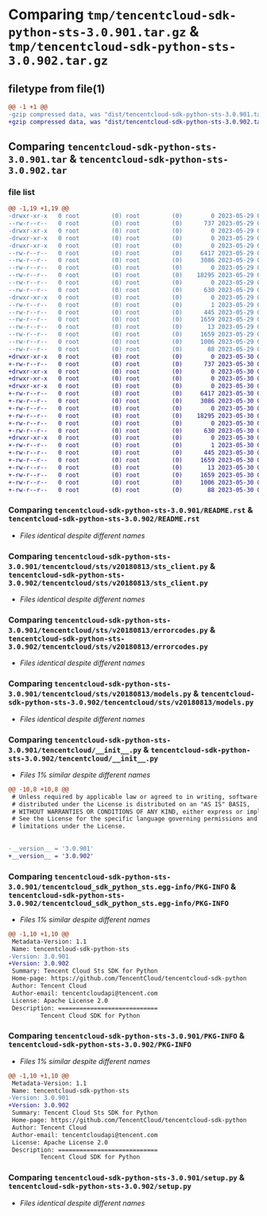 # Comparing `tmp/tencentcloud-sdk-python-sts-3.0.901.tar.gz` & `tmp/tencentcloud-sdk-python-sts-3.0.902.tar.gz`

## filetype from file(1)

```diff
@@ -1 +1 @@
-gzip compressed data, was "dist/tencentcloud-sdk-python-sts-3.0.901.tar", last modified: Mon May 29 02:36:05 2023, max compression
+gzip compressed data, was "dist/tencentcloud-sdk-python-sts-3.0.902.tar", last modified: Tue May 30 00:31:53 2023, max compression
```

## Comparing `tencentcloud-sdk-python-sts-3.0.901.tar` & `tencentcloud-sdk-python-sts-3.0.902.tar`

### file list

```diff
@@ -1,19 +1,19 @@
-drwxr-xr-x   0 root         (0) root         (0)        0 2023-05-29 02:36:05.000000 tencentcloud-sdk-python-sts-3.0.901/
--rw-r--r--   0 root         (0) root         (0)      737 2023-05-29 02:36:05.000000 tencentcloud-sdk-python-sts-3.0.901/README.rst
-drwxr-xr-x   0 root         (0) root         (0)        0 2023-05-29 02:36:05.000000 tencentcloud-sdk-python-sts-3.0.901/tencentcloud/
-drwxr-xr-x   0 root         (0) root         (0)        0 2023-05-29 02:36:05.000000 tencentcloud-sdk-python-sts-3.0.901/tencentcloud/sts/
-drwxr-xr-x   0 root         (0) root         (0)        0 2023-05-29 02:36:05.000000 tencentcloud-sdk-python-sts-3.0.901/tencentcloud/sts/v20180813/
--rw-r--r--   0 root         (0) root         (0)     6417 2023-05-29 02:36:05.000000 tencentcloud-sdk-python-sts-3.0.901/tencentcloud/sts/v20180813/sts_client.py
--rw-r--r--   0 root         (0) root         (0)     3086 2023-05-29 02:36:05.000000 tencentcloud-sdk-python-sts-3.0.901/tencentcloud/sts/v20180813/errorcodes.py
--rw-r--r--   0 root         (0) root         (0)        0 2023-05-29 02:36:05.000000 tencentcloud-sdk-python-sts-3.0.901/tencentcloud/sts/v20180813/__init__.py
--rw-r--r--   0 root         (0) root         (0)    18295 2023-05-29 02:36:05.000000 tencentcloud-sdk-python-sts-3.0.901/tencentcloud/sts/v20180813/models.py
--rw-r--r--   0 root         (0) root         (0)        0 2023-05-29 02:36:05.000000 tencentcloud-sdk-python-sts-3.0.901/tencentcloud/sts/__init__.py
--rw-r--r--   0 root         (0) root         (0)      630 2023-05-29 02:36:05.000000 tencentcloud-sdk-python-sts-3.0.901/tencentcloud/__init__.py
-drwxr-xr-x   0 root         (0) root         (0)        0 2023-05-29 02:36:05.000000 tencentcloud-sdk-python-sts-3.0.901/tencentcloud_sdk_python_sts.egg-info/
--rw-r--r--   0 root         (0) root         (0)        1 2023-05-29 02:36:05.000000 tencentcloud-sdk-python-sts-3.0.901/tencentcloud_sdk_python_sts.egg-info/dependency_links.txt
--rw-r--r--   0 root         (0) root         (0)      445 2023-05-29 02:36:05.000000 tencentcloud-sdk-python-sts-3.0.901/tencentcloud_sdk_python_sts.egg-info/SOURCES.txt
--rw-r--r--   0 root         (0) root         (0)     1659 2023-05-29 02:36:05.000000 tencentcloud-sdk-python-sts-3.0.901/tencentcloud_sdk_python_sts.egg-info/PKG-INFO
--rw-r--r--   0 root         (0) root         (0)       13 2023-05-29 02:36:05.000000 tencentcloud-sdk-python-sts-3.0.901/tencentcloud_sdk_python_sts.egg-info/top_level.txt
--rw-r--r--   0 root         (0) root         (0)     1659 2023-05-29 02:36:05.000000 tencentcloud-sdk-python-sts-3.0.901/PKG-INFO
--rw-r--r--   0 root         (0) root         (0)     1006 2023-05-29 02:36:05.000000 tencentcloud-sdk-python-sts-3.0.901/setup.py
--rw-r--r--   0 root         (0) root         (0)       88 2023-05-29 02:36:05.000000 tencentcloud-sdk-python-sts-3.0.901/setup.cfg
+drwxr-xr-x   0 root         (0) root         (0)        0 2023-05-30 00:31:53.000000 tencentcloud-sdk-python-sts-3.0.902/
+-rw-r--r--   0 root         (0) root         (0)      737 2023-05-30 00:31:53.000000 tencentcloud-sdk-python-sts-3.0.902/README.rst
+drwxr-xr-x   0 root         (0) root         (0)        0 2023-05-30 00:31:53.000000 tencentcloud-sdk-python-sts-3.0.902/tencentcloud/
+drwxr-xr-x   0 root         (0) root         (0)        0 2023-05-30 00:31:53.000000 tencentcloud-sdk-python-sts-3.0.902/tencentcloud/sts/
+drwxr-xr-x   0 root         (0) root         (0)        0 2023-05-30 00:31:53.000000 tencentcloud-sdk-python-sts-3.0.902/tencentcloud/sts/v20180813/
+-rw-r--r--   0 root         (0) root         (0)     6417 2023-05-30 00:31:53.000000 tencentcloud-sdk-python-sts-3.0.902/tencentcloud/sts/v20180813/sts_client.py
+-rw-r--r--   0 root         (0) root         (0)     3086 2023-05-30 00:31:53.000000 tencentcloud-sdk-python-sts-3.0.902/tencentcloud/sts/v20180813/errorcodes.py
+-rw-r--r--   0 root         (0) root         (0)        0 2023-05-30 00:31:53.000000 tencentcloud-sdk-python-sts-3.0.902/tencentcloud/sts/v20180813/__init__.py
+-rw-r--r--   0 root         (0) root         (0)    18295 2023-05-30 00:31:53.000000 tencentcloud-sdk-python-sts-3.0.902/tencentcloud/sts/v20180813/models.py
+-rw-r--r--   0 root         (0) root         (0)        0 2023-05-30 00:31:53.000000 tencentcloud-sdk-python-sts-3.0.902/tencentcloud/sts/__init__.py
+-rw-r--r--   0 root         (0) root         (0)      630 2023-05-30 00:31:53.000000 tencentcloud-sdk-python-sts-3.0.902/tencentcloud/__init__.py
+drwxr-xr-x   0 root         (0) root         (0)        0 2023-05-30 00:31:53.000000 tencentcloud-sdk-python-sts-3.0.902/tencentcloud_sdk_python_sts.egg-info/
+-rw-r--r--   0 root         (0) root         (0)        1 2023-05-30 00:31:53.000000 tencentcloud-sdk-python-sts-3.0.902/tencentcloud_sdk_python_sts.egg-info/dependency_links.txt
+-rw-r--r--   0 root         (0) root         (0)      445 2023-05-30 00:31:53.000000 tencentcloud-sdk-python-sts-3.0.902/tencentcloud_sdk_python_sts.egg-info/SOURCES.txt
+-rw-r--r--   0 root         (0) root         (0)     1659 2023-05-30 00:31:53.000000 tencentcloud-sdk-python-sts-3.0.902/tencentcloud_sdk_python_sts.egg-info/PKG-INFO
+-rw-r--r--   0 root         (0) root         (0)       13 2023-05-30 00:31:53.000000 tencentcloud-sdk-python-sts-3.0.902/tencentcloud_sdk_python_sts.egg-info/top_level.txt
+-rw-r--r--   0 root         (0) root         (0)     1659 2023-05-30 00:31:53.000000 tencentcloud-sdk-python-sts-3.0.902/PKG-INFO
+-rw-r--r--   0 root         (0) root         (0)     1006 2023-05-30 00:31:53.000000 tencentcloud-sdk-python-sts-3.0.902/setup.py
+-rw-r--r--   0 root         (0) root         (0)       88 2023-05-30 00:31:53.000000 tencentcloud-sdk-python-sts-3.0.902/setup.cfg
```

### Comparing `tencentcloud-sdk-python-sts-3.0.901/README.rst` & `tencentcloud-sdk-python-sts-3.0.902/README.rst`

 * *Files identical despite different names*

### Comparing `tencentcloud-sdk-python-sts-3.0.901/tencentcloud/sts/v20180813/sts_client.py` & `tencentcloud-sdk-python-sts-3.0.902/tencentcloud/sts/v20180813/sts_client.py`

 * *Files identical despite different names*

### Comparing `tencentcloud-sdk-python-sts-3.0.901/tencentcloud/sts/v20180813/errorcodes.py` & `tencentcloud-sdk-python-sts-3.0.902/tencentcloud/sts/v20180813/errorcodes.py`

 * *Files identical despite different names*

### Comparing `tencentcloud-sdk-python-sts-3.0.901/tencentcloud/sts/v20180813/models.py` & `tencentcloud-sdk-python-sts-3.0.902/tencentcloud/sts/v20180813/models.py`

 * *Files identical despite different names*

### Comparing `tencentcloud-sdk-python-sts-3.0.901/tencentcloud/__init__.py` & `tencentcloud-sdk-python-sts-3.0.902/tencentcloud/__init__.py`

 * *Files 1% similar despite different names*

```diff
@@ -10,8 +10,8 @@
 # Unless required by applicable law or agreed to in writing, software
 # distributed under the License is distributed on an "AS IS" BASIS,
 # WITHOUT WARRANTIES OR CONDITIONS OF ANY KIND, either express or implied.
 # See the License for the specific language governing permissions and
 # limitations under the License.
 
 
-__version__ = '3.0.901'
+__version__ = '3.0.902'
```

### Comparing `tencentcloud-sdk-python-sts-3.0.901/tencentcloud_sdk_python_sts.egg-info/PKG-INFO` & `tencentcloud-sdk-python-sts-3.0.902/tencentcloud_sdk_python_sts.egg-info/PKG-INFO`

 * *Files 1% similar despite different names*

```diff
@@ -1,10 +1,10 @@
 Metadata-Version: 1.1
 Name: tencentcloud-sdk-python-sts
-Version: 3.0.901
+Version: 3.0.902
 Summary: Tencent Cloud Sts SDK for Python
 Home-page: https://github.com/TencentCloud/tencentcloud-sdk-python
 Author: Tencent Cloud
 Author-email: tencentcloudapi@tencent.com
 License: Apache License 2.0
 Description: ============================
         Tencent Cloud SDK for Python
```

### Comparing `tencentcloud-sdk-python-sts-3.0.901/PKG-INFO` & `tencentcloud-sdk-python-sts-3.0.902/PKG-INFO`

 * *Files 1% similar despite different names*

```diff
@@ -1,10 +1,10 @@
 Metadata-Version: 1.1
 Name: tencentcloud-sdk-python-sts
-Version: 3.0.901
+Version: 3.0.902
 Summary: Tencent Cloud Sts SDK for Python
 Home-page: https://github.com/TencentCloud/tencentcloud-sdk-python
 Author: Tencent Cloud
 Author-email: tencentcloudapi@tencent.com
 License: Apache License 2.0
 Description: ============================
         Tencent Cloud SDK for Python
```

### Comparing `tencentcloud-sdk-python-sts-3.0.901/setup.py` & `tencentcloud-sdk-python-sts-3.0.902/setup.py`

 * *Files identical despite different names*

